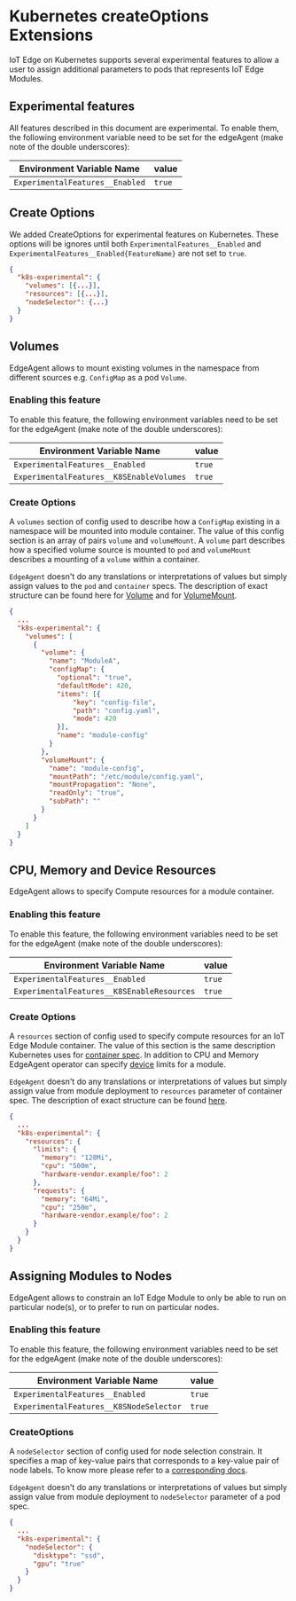 # Kubernetes createOptions Extensions

IoT Edge on Kubernetes supports several experimental features to allow a user to assign additional parameters to pods that represents IoT Edge Modules.

## Experimental features

All features described in this document are experimental. To enable them, the following environment variable need to be set for the edgeAgent (make note of the double underscores):

| Environment Variable Name                  | value  |
|--------------------------------------------|--------|
| `ExperimentalFeatures__Enabled`            | `true` |

## Create Options

We added CreateOptions for experimental features on Kubernetes. These options will be ignores until both `ExperimentalFeatures__Enabled` and `ExperimentalFeatures__Enabled{FeatureName}` are not set to `true`.

```json
{
  "k8s-experimental": {
    "volumes": [{...}],
    "resources": [{...}],
    "nodeSelector": {...}
  }
}
```

## Volumes

EdgeAgent allows to mount existing volumes in the namespace from different sources e.g. `ConfigMap` as a pod `Volume`.

### Enabling this feature
To enable this feature, the following environment variables need to be set for the edgeAgent (make note of the double underscores):

| Environment Variable Name                | value  |
|------------------------------------------|--------|
| `ExperimentalFeatures__Enabled`          | `true` |
| `ExperimentalFeatures__K8SEnableVolumes` | `true` |

### Create Options

A `volumes` section of config used to describe how a `ConfigMap` existing in a namespace will be mounted into module container. The value of this config section is an array of pairs `volume` and `volumeMount`. A `volume` part describes how a specified volume source is mounted to `pod` and `volumeMount` describes a mounting of a `volume` within a container. 

`EdgeAgent` doesn't do any translations or interpretations of values but simply assign values to the `pod` and `container` specs. The description of exact structure can be found here for [Volume](https://kubernetes.io/docs/reference/generated/kubernetes-api/v1.12/#volume-v1-core) and for [VolumeMount](https://kubernetes.io/docs/reference/generated/kubernetes-api/v1.12/#volumemount-v1-core).

```json
{
  ...
  "k8s-experimental": {
    "volumes": [
      {
        "volume": {
          "name": "ModuleA",
          "configMap": {
            "optional": "true",
            "defaultMode": 420,
            "items": [{
                "key": "config-file",
                "path": "config.yaml",
                "mode": 420
            }],
            "name": "module-config"
          }
        },
        "volumeMount": {
          "name": "module-config",
          "mountPath": "/etc/module/config.yaml",
          "mountPropagation": "None",
          "readOnly": "true",
          "subPath": "" 
        }
      }
    ]
  }
}
```

## CPU, Memory and Device Resources

EdgeAgent allows to specify Compute resources for a module container.

### Enabling this feature
To enable this feature, the following environment variables need to be set for the edgeAgent (make note of the double underscores):

| Environment Variable Name                   | value  |
|---------------------------------------------|--------|
| `ExperimentalFeatures__Enabled`             | `true` |
| `ExperimentalFeatures__K8SEnableResources`  | `true` |

### Create Options

A `resources` section of config used to specify compute resources for an IoT Edge Module container. The value of this section is the same description Kubernetes uses for [container spec](https://kubernetes.io/docs/concepts/configuration/manage-compute-resources-container/). In addition to CPU and Memory EdgeAgent operator can specify [device](https://kubernetes.io/docs/concepts/extend-kubernetes/compute-storage-net/device-plugins/) limits for a module.

`EdgeAgent` doesn't do any translations or interpretations of values but simply assign value from module deployment to `resources` parameter of container spec. The description of exact structure can be found [here](hhttps://kubernetes.io/docs/reference/generated/kubernetes-api/v1.12/#resourcerequirements-v1-core).

```json
{
  ...
  "k8s-experimental": {
    "resources": {
      "limits": {
        "memory": "128Mi",
        "cpu": "500m",
        "hardware-vendor.example/foo": 2
      },
      "requests": {
        "memory": "64Mi",
        "cpu": "250m",
        "hardware-vendor.example/foo": 2
      }
    }
  }
}
```

## Assigning Modules to Nodes

EdgeAgent allows to constrain an IoT Edge Module to only be able to run on particular node(s), or to prefer to run on particular nodes.

### Enabling this feature
To enable this feature, the following environment variables need to be set for the edgeAgent (make note of the double underscores):

| Environment Variable Name                | value  |
|------------------------------------------|--------|
| `ExperimentalFeatures__Enabled`          | `true` |
| `ExperimentalFeatures__K8SNodeSelector`  | `true` |

### CreateOptions

A `nodeSelector` section of config used for node selection constrain. It specifies a map of key-value pairs that corresponds to a key-value pair of node labels. To know more please refer to a [corresponding docs](https://kubernetes.io/docs/concepts/configuration/assign-pod-node/#nodeselector).

`EdgeAgent` doesn't do any translations or interpretations of values but simply assign value from module deployment to `nodeSelector` parameter of a pod spec.

```json
{
  ...
  "k8s-experimental": {
    "nodeSelector": {
      "disktype": "ssd",
      "gpu": "true"
    }
  }
}
```


 
